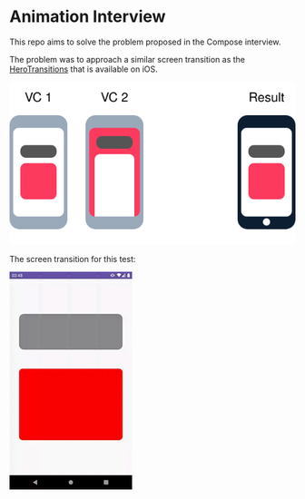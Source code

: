 # Animation Interview

This repo aims to solve the problem proposed in the Compose interview.

The problem was to approach a similar screen transition as the [HeroTransitions](https://github.com/HeroTransitions/Hero) that is available on iOS.


![Hero](sample/hero.svg)

The screen transition for this test:


![Transition](sample/sample.gif)
